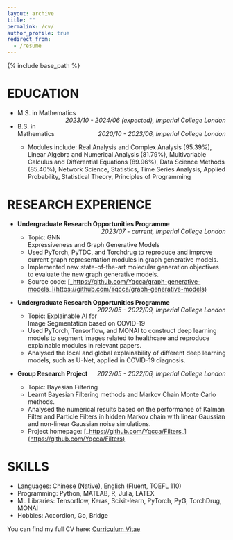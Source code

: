 ```yaml
---
layout: archive
title: ""
permalink: /cv/
author_profile: true
redirect_from:
  - /resume
---
```


{% include base_path %}

EDUCATION
======
* <p style="text-align:left;">M.S. in Mathematics<span style="float:right;"><i>2023/10 - 2024/06 (expected), Imperial College London</i></span></p>

* <p style="text-align:left;">B.S. in Mathematics<span style="float:right;"><i>2020/10 - 2023/06, Imperial College London</i></span></p>
  
  * Modules include: Real Analysis and Complex Analysis (95.39%), Linear Algebra and Numerical Analysis (81.79%), Multivariable Calculus and Differential Equations (89.96%), Data Science Methods (85.40%), Network Science, Statistics, Time Series Analysis, Applied Probability, Statistical Theory, Principles of Programming


RESEARCH EXPERIENCE
======
* <p style="text-align:left;"><b>Undergraduate Research Opportunities Programme</b><span style="float:right;"><i>2023/07 - current, Imperial College London</i></span></p>

  * Topic: GNN Expressiveness and Graph Generative Models
  * Used PyTorch, PyTDC, and Torchdrug to reproduce and improve current graph representation modules in graph generative models.
  * Implemented new state-of-the-art molecular generation objectives to evaluate the new graph generative models.
  * Source code: [_https://github.com/Yqcca/graph-generative-models_](https://github.com/Yqcca/graph-generative-models)


* <p style="text-align:left;"><b>Undergraduate Research Opportunities Programme</b><span style="float:right;"><i>2022/05 - 2022/09, Imperial College London</i></span></p>

  * Topic: Explainable AI for Image Segmentation based on COVID-19
  * Used PyTorch, Tensorflow, and MONAI to construct deep learning models to segment images related to healthcare and reproduce explainable modules in relevant papers.
  * Analysed the local and global explainability of different deep learning models, such as U-Net, applied in COVID-19 diagnosis.
  

* <p style="text-align:left;"><b>Group Research Project</b><span style="float:right;"><i>2022/05 - 2022/06, Imperial College London</i></span></p>
  
  * Topic: Bayesian Filtering
  * Learnt Bayesian Filtering methods and Markov Chain Monte Carlo methods.
  * Analysed the numerical results based on the performance of Kalman Filter and Particle Filters in hidden Markov chain with linear Gaussian and non-linear Gaussian noise simulations.
  * Project homepage: [_https://github.com/Yqcca/Filters_](https://github.com/Yqcca/Filters)


SKILLS
======
* Languages: Chinese (Native), English (Fluent, TOEFL 110)
* Programming: Python, MATLAB, R, Julia, LATEX
* ML Libraries: Tensorflow, Keras, Scikit-learn, PyTorch, PyG, TorchDrug, MONAI
* Hobbies: Accordion, Go, Bridge

You can find my full CV here: [Curriculum Vitae](../files/github_cv.pdf)